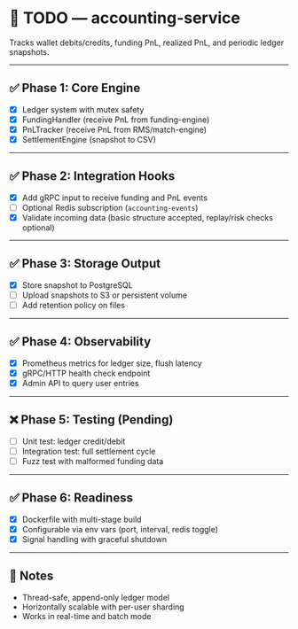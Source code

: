 # 📌 TODO — accounting-service

Tracks wallet debits/credits, funding PnL, realized PnL, and periodic ledger snapshots.

---

## ✅ Phase 1: Core Engine

- [x] Ledger system with mutex safety
- [x] FundingHandler (receive PnL from funding-engine)
- [x] PnLTracker (receive PnL from RMS/match-engine)
- [x] SettlementEngine (snapshot to CSV)

---

## ✅ Phase 2: Integration Hooks

- [x] Add gRPC input to receive funding and PnL events
- [ ] Optional Redis subscription (`accounting-events`)
- [x] Validate incoming data (basic structure accepted, replay/risk checks optional)

---

## ✅ Phase 3: Storage Output

- [x] Store snapshot to PostgreSQL
- [ ] Upload snapshots to S3 or persistent volume
- [ ] Add retention policy on files

---

## ✅ Phase 4: Observability

- [x] Prometheus metrics for ledger size, flush latency
- [x] gRPC/HTTP health check endpoint
- [x] Admin API to query user entries

---

## ❌ Phase 5: Testing (Pending)

- [ ] Unit test: ledger credit/debit
- [ ] Integration test: full settlement cycle
- [ ] Fuzz test with malformed funding data

---

## ✅ Phase 6: Readiness

- [x] Dockerfile with multi-stage build
- [x] Configurable via env vars (port, interval, redis toggle)
- [x] Signal handling with graceful shutdown

---

## 🧠 Notes

- Thread-safe, append-only ledger model
- Horizontally scalable with per-user sharding
- Works in real-time and batch mode
